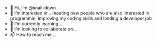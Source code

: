 - 👋 Hi, I’m @snail-down
- 👀 I’m interested in... meeting new people who are also interested in programmin, improving my coding skills and landing a developer job
- 🌱 I’m currently learning...
- 💞️ I’m looking to collaborate on...
- 📫 How to reach me ...

<!---
snail-down/snail-down is a ✨ special ✨ repository because its `README.md` (this file) appears on your GitHub profile.
You can click the Preview link to take a look at your changes.
--->
